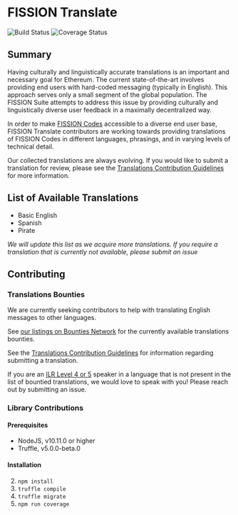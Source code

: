 # FISSION Translate

![Build Status](https://travis-ci.org/jenncoop/fission-translate.svg?branch=master) ![Coverage Status](https://coveralls.io/repos/github/jenncoop/fission-translate/badge.svg)

## Summary

Having culturally and linguistically accurate translations is an important and necessary goal for Ethereum. The current state-of-the-art involves providing end users with hard-coded messaging (typically in English). This approach serves only a small segment of the global population. The FISSION Suite attempts to address this issue by providing culturally and linguistically diverse user feedback in a maximally decentralized way.

In order to make [FISSION Codes](https://github.com/expede/fission-codes) accessible to a diverse end user base, FISSION Translate contributors are working towards providing translations of FISSION Codes in different languages, phrasings, and in varying levels of technical detail.

Our collected translations are always evolving. If you would like to submit a translation for review, please see the [Translations Contribution Guidelines](https://github.com/jenncoop/fission-translate/blob/master/TRANSLATIONS_CONTRIBUTION_GUIDELINES.md) for more information.

## List of Available Translations
* Basic English
* Spanish
* Pirate

*We will update this list as we acquire more translations. If you require a translation that is currently not available, please submit an issue*

## Contributing

### Translations Bounties

We are currently seeking contributors to help with translating English messages to other languages.

See [our listings on Bounties Network](https://explorer.bounties.network/profile/0xa4be5ffe86423f5ecae5e011abf69870bf42f5f8?bountyStage=active&platform=bounties-network%2Cgitcoin) for the currently available translations bounties.

See the [Translations Contribution Guidelines](https://github.com/jenncoop/fission-translate/blob/master/TRANSLATIONS_CONTRIBUTION_GUIDELINES.md) for information regarding submitting a translation.

If you are an [ILR Level 4 or 5](https://https://en.wikipedia.org/wiki/ILR_scale) speaker in a language that is not present in the list of bountied translations, we would love to speak with you! Please reach out by submitting an issue.

### Library Contributions

#### Prerequisites

* NodeJS, v10.11.0 or higher
* Truffle, v5.0.0-beta.0

#### Installation

2. `npm install`
3. `truffle compile`
4. `truffle migrate`
4. `npm run coverage`
